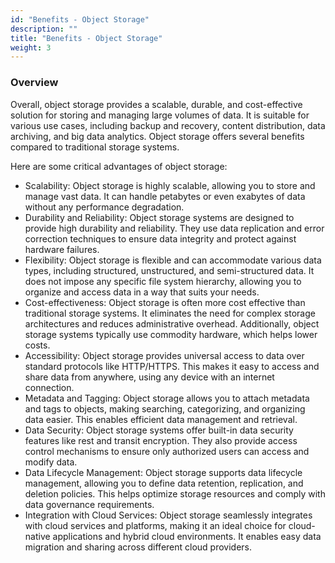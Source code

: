 ```yaml
---
id: "Benefits - Object Storage"
description: ""
title: "Benefits - Object Storage"
weight: 3
---
```



### **Overview**

Overall, object storage provides a scalable, durable, and cost-effective solution for storing and managing large volumes of data. It is suitable for various use cases, including backup and recovery, content distribution, data archiving, and big data analytics. Object storage offers several benefits compared to traditional storage systems.

Here are some critical advantages of object storage:

- Scalability: Object storage is highly scalable, allowing you to store and manage vast data. It can handle petabytes or even exabytes of data without any performance degradation.
- Durability and Reliability: Object storage systems are designed to provide high durability and reliability. They use data replication and error correction techniques to ensure data integrity and protect against hardware failures.
- Flexibility: Object storage is flexible and can accommodate various data types, including structured, unstructured, and semi-structured data. It does not impose any specific file system hierarchy, allowing you to organize and access data in a way that suits your needs.
- Cost-effectiveness: Object storage is often more cost effective than traditional storage systems. It eliminates the need for complex storage architectures and reduces administrative overhead. Additionally, object storage systems typically use commodity hardware, which helps lower costs.
- Accessibility: Object storage provides universal access to data over standard protocols like HTTP/HTTPS. This makes it easy to access and share data from anywhere, using any device with an internet connection.
- Metadata and Tagging: Object storage allows you to attach metadata and tags to objects, making searching, categorizing, and organizing data easier. This enables efficient data management and retrieval.
- Data Security: Object storage systems offer built-in data security features like rest and transit encryption. They also provide access control mechanisms to ensure only authorized users can access and modify data.
- Data Lifecycle Management: Object storage supports data lifecycle management, allowing you to define data retention, replication, and deletion policies. This helps optimize storage resources and comply with data governance requirements.
- Integration with Cloud Services: Object storage seamlessly integrates with cloud services and platforms, making it an ideal choice for cloud-native applications and hybrid cloud environments. It enables easy data migration and sharing across different cloud providers.

